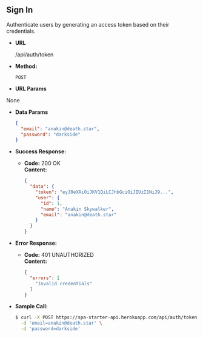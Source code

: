 **Sign In**
----
Authenticate users by generating an access token based on their credentials.

* **URL**

  /api/auth/token

* **Method:**
    
  `POST`
  
*  **URL Params**
  
  None

* **Data Params**

  ``` json
  {
    "email": "anakin@death.star",
    "password": "darkside"
  }
  ```

* **Success Response:**
  
  * **Code:** 200 OK <br />
    **Content:** <br />

    ``` json
    {
      "data": {
        "token": "eyJ0eXAiOiJKV1QiLCJhbGciOiJIUzI1NiJ9...",
        "user": {
          "id": 1,
          "name": "Anakin Skywalker",
          "email": "anakin@death.star"
        }
      }
    }
    ```
 
* **Error Response:**

  * **Code:** 401 UNAUTHORIZED <br />
    **Content:** <br />

    ``` json
    {
      "errors": [
        "Invalid credentials"
      ]
    }
    ```

* **Sample Call:**

  ``` bash
  $ curl -X POST https://spa-starter-api.herokuapp.com/api/auth/token \
    -d 'email=anakin@death.star' \
    -d 'password=darkside'
  ```
